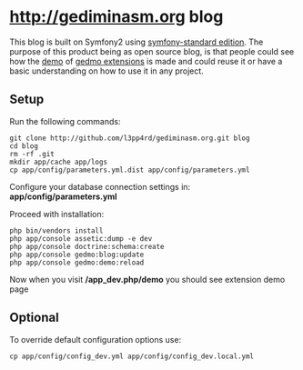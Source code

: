 # http://gediminasm.org blog

This blog is built on Symfony2 using [symfony-standard edition][symfony_standard]. The purpose
of this product being as open source blog, is that people could see how the
[demo][gedmo_demo] of [gedmo extensions][gedmo_extensions] is made and 
could reuse it or have a basic understanding on how to use it in any project.

[gedmo_extensions]: https://github.com/l3pp4rd/DoctrineExtensions "Gedmo behavioral doctrine2 extensions"
[gedmo_demo]: http://gediminasm.org/test "Test extensions on this blog"
[symfony_standard]: http://gediminasm.org/test "Symfony2 standard edition"

## Setup

Run the following commands:

    git clone http://github.com/l3pp4rd/gediminasm.org.git blog
    cd blog
    rm -rf .git
    mkdir app/cache app/logs
    cp app/config/parameters.yml.dist app/config/parameters.yml

Configure your database connection settings in: **app/config/parameters.yml**

Proceed with installation:

    php bin/vendors install
    php app/console assetic:dump -e dev
    php app/console doctrine:schema:create
    php app/console gedmo:blog:update
    php app/console gedmo:demo:reload

Now when you visit **/app_dev.php/demo** you should see extension demo page

## Optional

To override default configuration options use:

    cp app/config/config_dev.yml app/config/config_dev.local.yml 
